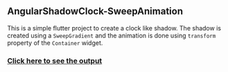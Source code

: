 ## AngularShadowClock-SweepAnimation

This is a simple flutter project to create a clock like shadow. The shadow is created using a `SweepGradient` and the animation is done using `transform` property of the `Container` widget.

### [Click here to see the output](https://www.instagram.com/p/C3MsOKNtCEA/?utm_source=ig_web_copy_link&igsh=MzRlODBiNWFlZA==)
